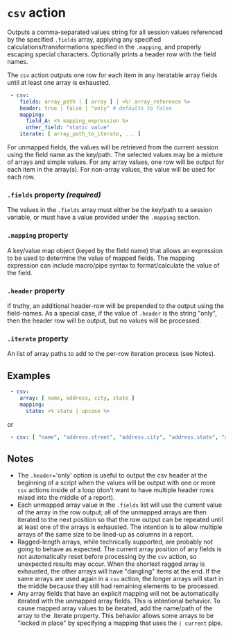 # `csv` action

Outputs a comma-separated values string for all session values referenced by the specified `.fields` array, applying any specified calculations/transformations specified in the `.mapping`, and properly escaping special characters. Optionally prints a header row with the field names.

The `csv` action outputs one row for each item in any iteratable array fields until at least one array is exhausted.

```YAML
 - csv:
    fields: array_path | [ array ] | <%! array_reference %>
    header: true | false | "only" # defaults to false
    mapping:
      field_A: <% mapping_expression %>
      other_field: "static value"
    iterate: [ array_path_to_iterate, ... ]
```

For unmapped fields, the values will be retrieved from the current session using the field name as the key/path. The selected values may be a mixture of arrays and simple values. For any array values, one row will be output for each item in the array(s). For non-array values, the value will be used for each row.

### `.fields` property _(required)_
The values in the `.fields` array must either be the key/path to a session variable, or must have a value provided under the `.mapping` section.

### `.mapping` property
A key/value map object (keyed by the field name) that allows an expression to be used to determine the value of mapped fields. The mapping expression can include macro/pipe syntax to format/calculate the value of the field.

### `.header` property
If truthy, an additional header-row will be prepended to the output using the field-names. As a special case, if the value of `.header` is the string "only", then the header row will be output, but no values will be processed.

### `.iterate` property
An list of array paths to add to the per-row iteration process (see Notes).

## Examples
```YAML
 - csv:
    array: [ name, address, city, state ]
    mapping:
      state: <% state | upcase %>
```

 or

```YAML
 - csv: [ "name", "address.street", "address.city", "address.state", "address.zipcode", "ssn" ]
 ```

## Notes
* The `.header`='only' option is useful to output the csv header at the beginning of a script when the values will be output with one or more `csv` actions inside of a loop (don't want to have multiple header rows mixed into the middle of a report).
* Each unmapped array value in the `.fields` list will use the current value of the array in the row output; all of the unmapped arrays are then iterated to the next position so that the row output can be repeated until at least one of the arrays is exhausted. The intention is to allow multiple arrays of the same size to be lined-up as columns in a report.
* Ragged-length arrays, while technically supported, are probably not going to behave as expected. The current array position of any fields is not automatically reset before processing by the `csv` action, so unexpected results may occur. When the shortest ragged array is exhausted, the other arrays will have "dangling" items at the end. If the same arrays are used again in a `csv` action, the longer arrays will start in the middle because they still had remaining elements to be processed.
* Any array fields that have an explicit mapping will not be automatically iterated with the unmapped array fields. This is intentional behavior. To cause mapped array values to be iterated, add the name/path of the array to the .iterate property. This behavior allows some arrays to be "locked in place" by specifying a mapping that uses the `| current` pipe.
